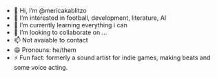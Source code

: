 - 👋 Hi, I’m @mericakablitzo
- 👀 I’m interested in football, development, literature, AI
- 🌱 I’m currently learning everything i can
- 💞️ I’m looking to collaborate on ...
- 📫 Not avaiable to contact
- 😄 Pronouns: he/them
- ⚡ Fun fact: formerly a sound artist for indie games, making beats and some voice acting.
